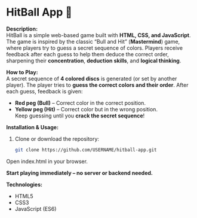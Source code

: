 # HitBall App 🎯

**Description:**  
HitBall is a simple web-based game built with **HTML, CSS, and JavaScript**. The game is inspired by the classic “Bull and Hit” (**Mastermind**) game, where players try to guess a secret sequence of colors. Players receive feedback after each guess to help them deduce the correct order, sharpening their **concentration**, **deduction skills**, and **logical thinking**.

**How to Play:**  
A secret sequence of **4 colored discs** is generated (or set by another player). The player tries to **guess the correct colors and their order**. After each guess, feedback is given:  
- **Red peg (Bull)** – Correct color in the correct position.  
- **Yellow peg (Hit)** – Correct color but in the wrong position.  
Keep guessing until you **crack the secret sequence**!

**Installation & Usage:**  
1. Clone or download the repository:  
   ```bash
   git clone https://github.com/USERNAME/hitball-app.git
Open index.html in your browser.

**Start playing immediately – no server or backend needed.**

**Technologies:**  

- HTML5
- CSS3
- JavaScript (ES6)
